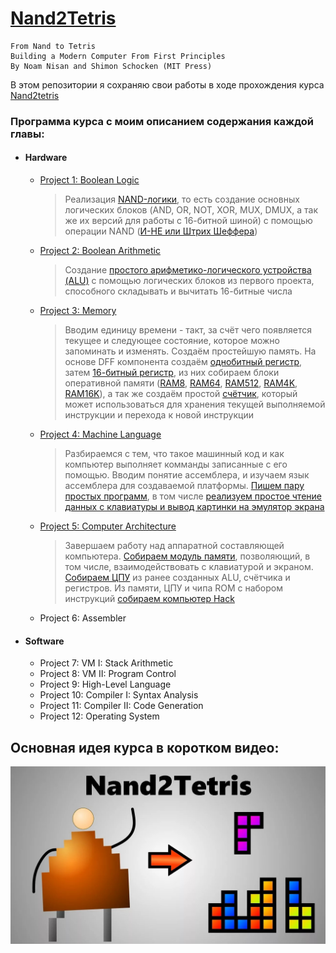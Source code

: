 # [Nand2Tetris](https://www.nand2tetris.org)
    From Nand to Tetris
    Building a Modern Computer From First Principles
    By Noam Nisan and Shimon Schocken (MIT Press)

В этом репозитории я сохраняю свои работы в ходе прохождения курса [Nand2tetris](https://www.nand2tetris.org)

### Программа курса с моим описанием содержания каждой главы:
- #### Hardware
  - [Project 1: Boolean Logic](./Assignments/1_Boolean_Logic)
    > Реализация [NAND-логики](https://en.wikipedia.org/wiki/NAND_logic), то есть создание основных логических блоков (AND, OR, NOT, XOR, MUX, DMUX, а так же их версий для работы с 16-битной шиной) с помощью операции NAND ([И-НЕ или Штрих Шеффера](https://ru.wikipedia.org/wiki/Штрих_Шеффера))
  - [Project 2: Boolean Arithmetic](./Assignments/2_Boolean_Arithmetic/)
    > Создание [простого арифметико-логического устройства (ALU)](./Assignments/2_Boolean_Arithmetic/ALU.hdl) с помощью логических блоков из первого проекта, способного складывать и вычитать 16-битные числа
  - [Project 3: Memory](./Assignments/3_Sequential_Logic/)
    > Вводим единицу времени - такт, за счёт чего появляется текущее и следующее состояние, которое можно запоминать и изменять. Создаём простейшую память. На основе DFF компонента создаём [однобитный регистр](./Assignments/3_Sequential_Logic/Bit.hdl), затем [16-битный регистр](./Assignments/3_Sequential_Logic/Register.hdl), из них собираем блоки оперативной памяти ([RAM8](./Assignments/3_Sequential_Logic/RAM8.hdl), [RAM64](./Assignments/3_Sequential_Logic/RAM64.hdl), [RAM512](./Assignments/3_Sequential_Logic/RAM512.hdl), [RAM4K](./Assignments/3_Sequential_Logic/RAM4K.hdl), [RAM16K](./Assignments/3_Sequential_Logic/RAM16K.hdl)), а так же создаём простой [счётчик](./Assignments/3_Sequential_Logic/PC.hdl), который может использоваться для хранения текущей выполняемой инструкции и перехода к новой инструкции
  - [Project 4: Machine Language](./Assignments/4_Machine_Language/)
    > Разбираемся с тем, что такое машинный код и как компьютер выполняет комманды записанные с его помощью. Вводим понятие ассемблера, и изучаем язык ассемблера для создаваемой платформы. [Пишем пару простых программ](./Assignments/4_Machine_Language/), в том числе [реализуем простое чтение данных с клавиатуры и вывод картинки на эмулятор экрана](./Assignments/4_Machine_Language/Fill.asm)
  - [Project 5: Computer Architecture](./Assignments/5_Computer_Architecture/)
    > Завершаем работу над аппаратной составляющей компьютера. [Собираем модуль памяти](./Assignments/5_Computer_Architecture/Memory.hdl), позволяющий, в том числе, взаимодействовать с клавиатурой и экраном. [Собираем ЦПУ](./Assignments/5_Computer_Architecture/CPU.hdl) из ранее созданных ALU, счётчика и регистров. Из памяти, ЦПУ и чипа ROM с набором инструкций [собираем компьютер Hack](./Assignments/5_Computer_Architecture/Computer.hdl)
  - Project 6: Assembler
- #### Software
  - Project 7: VM I: Stack Arithmetic
  - Project 8: VM II: Program Control
  - Project 9: High-Level Language
  - Project 10: Compiler I: Syntax Analysis
  - Project 11: Compiler II: Code Generation
  - Project 12: Operating System

## Основная идея курса в коротком видео:
[![](./cover.jpg)](https://youtu.be/wTl5wRDT0CU)
